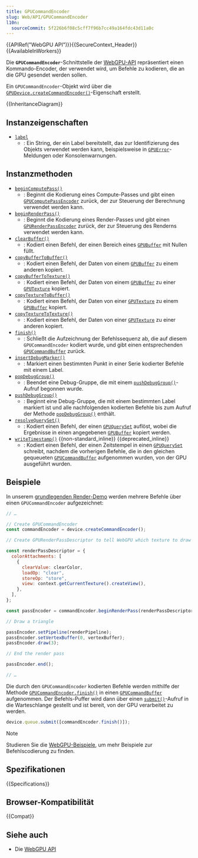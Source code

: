 ```yaml
---
title: GPUCommandEncoder
slug: Web/API/GPUCommandEncoder
l10n:
  sourceCommit: 5f226b6f08c5cff7f96b7cc49a164fdc43d11a0c
---
```


{{APIRef("WebGPU API")}}{{SecureContext_Header}}{{AvailableInWorkers}}

Die **`GPUCommandEncoder`**-Schnittstelle der [WebGPU-API](/de/docs/Web/API/WebGPU_API) repräsentiert einen Kommando-Encoder, der verwendet wird, um Befehle zu kodieren, die an die GPU gesendet werden sollen.

Ein `GPUCommandEncoder`-Objekt wird über die [`GPUDevice.createCommandEncoder()`](/de/docs/Web/API/GPUDevice/createCommandEncoder)-Eigenschaft erstellt.

{{InheritanceDiagram}}

## Instanzeigenschaften

- [`label`](/de/docs/Web/API/GPUCommandEncoder/label)
  - : Ein String, der ein Label bereitstellt, das zur Identifizierung des Objekts verwendet werden kann, beispielsweise in [`GPUError`](/de/docs/Web/API/GPUError)-Meldungen oder Konsolenwarnungen.

## Instanzmethoden

- [`beginComputePass()`](/de/docs/Web/API/GPUCommandEncoder/beginComputePass)
  - : Beginnt die Kodierung eines Compute-Passes und gibt einen [`GPUComputePassEncoder`](/de/docs/Web/API/GPUComputePassEncoder) zurück, der zur Steuerung der Berechnung verwendet werden kann.
- [`beginRenderPass()`](/de/docs/Web/API/GPUCommandEncoder/beginRenderPass)
  - : Beginnt die Kodierung eines Render-Passes und gibt einen [`GPURenderPassEncoder`](/de/docs/Web/API/GPURenderPassEncoder) zurück, der zur Steuerung des Renderns verwendet werden kann.
- [`clearBuffer()`](/de/docs/Web/API/GPUCommandEncoder/clearBuffer)
  - : Kodiert einen Befehl, der einen Bereich eines [`GPUBuffer`](/de/docs/Web/API/GPUBuffer) mit Nullen füllt.
- [`copyBufferToBuffer()`](/de/docs/Web/API/GPUCommandEncoder/copyBufferToBuffer)
  - : Kodiert einen Befehl, der Daten von einem [`GPUBuffer`](/de/docs/Web/API/GPUBuffer) zu einem anderen kopiert.
- [`copyBufferToTexture()`](/de/docs/Web/API/GPUCommandEncoder/copyBufferToTexture)
  - : Kodiert einen Befehl, der Daten von einem [`GPUBuffer`](/de/docs/Web/API/GPUBuffer) zu einer [`GPUTexture`](/de/docs/Web/API/GPUTexture) kopiert.
- [`copyTextureToBuffer()`](/de/docs/Web/API/GPUCommandEncoder/copyTextureToBuffer)
  - : Kodiert einen Befehl, der Daten von einer [`GPUTexture`](/de/docs/Web/API/GPUTexture) zu einem [`GPUBuffer`](/de/docs/Web/API/GPUBuffer) kopiert.
- [`copyTextureToTexture()`](/de/docs/Web/API/GPUCommandEncoder/copyTextureToTexture)
  - : Kodiert einen Befehl, der Daten von einer [`GPUTexture`](/de/docs/Web/API/GPUTexture) zu einer anderen kopiert.
- [`finish()`](/de/docs/Web/API/GPUCommandEncoder/finish)
  - : Schließt die Aufzeichnung der Befehlssequenz ab, die auf diesem `GPUCommandEncoder` kodiert wurde, und gibt einen entsprechenden [`GPUCommandBuffer`](/de/docs/Web/API/GPUCommandBuffer) zurück.
- [`insertDebugMarker()`](/de/docs/Web/API/GPUCommandEncoder/insertDebugMarker)
  - : Markiert einen bestimmten Punkt in einer Serie kodierter Befehle mit einem Label.
- [`popDebugGroup()`](/de/docs/Web/API/GPUCommandEncoder/popDebugGroup)
  - : Beendet eine Debug-Gruppe, die mit einem [`pushDebugGroup()`](/de/docs/Web/API/GPUCommandEncoder/pushDebugGroup)-Aufruf begonnen wurde.
- [`pushDebugGroup()`](/de/docs/Web/API/GPUCommandEncoder/pushDebugGroup)
  - : Beginnt eine Debug-Gruppe, die mit einem bestimmten Label markiert ist und alle nachfolgenden kodierten Befehle bis zum Aufruf der Methode [`popDebugGroup()`](/de/docs/Web/API/GPUCommandEncoder/popDebugGroup) enthält.
- [`resolveQuerySet()`](/de/docs/Web/API/GPUCommandEncoder/resolveQuerySet)
  - : Kodiert einen Befehl, der einen [`GPUQuerySet`](/de/docs/Web/API/GPUQuerySet) auflöst, wobei die Ergebnisse in einen angegebenen [`GPUBuffer`](/de/docs/Web/API/GPUBuffer) kopiert werden.
- [`writeTimestamp()`](/de/docs/Web/API/GPUCommandEncoder/writeTimestamp) {{non-standard_inline}} {{deprecated_inline}}
  - : Kodiert einen Befehl, der einen Zeitstempel in einen [`GPUQuerySet`](/de/docs/Web/API/GPUQuerySet) schreibt, nachdem die vorherigen Befehle, die in den gleichen gequeueten [`GPUCommandBuffer`](/de/docs/Web/API/GPUCommandBuffer) aufgenommen wurden, von der GPU ausgeführt wurden.

## Beispiele

In unserem [grundlegenden Render-Demo](https://mdn.github.io/dom-examples/webgpu-render-demo/) werden mehrere Befehle über einen `GPUCommandEncoder` aufgezeichnet:

```js
// …

// Create GPUCommandEncoder
const commandEncoder = device.createCommandEncoder();

// Create GPURenderPassDescriptor to tell WebGPU which texture to draw into, then initiate render pass

const renderPassDescriptor = {
  colorAttachments: [
    {
      clearValue: clearColor,
      loadOp: "clear",
      storeOp: "store",
      view: context.getCurrentTexture().createView(),
    },
  ],
};

const passEncoder = commandEncoder.beginRenderPass(renderPassDescriptor);

// Draw a triangle

passEncoder.setPipeline(renderPipeline);
passEncoder.setVertexBuffer(0, vertexBuffer);
passEncoder.draw(3);

// End the render pass

passEncoder.end();

// …
```

Die durch den `GPUCommandEncoder` kodierten Befehle werden mithilfe der Methode [`GPUCommandEncoder.finish()`](/de/docs/Web/API/GPUCommandEncoder/finish) in einen [`GPUCommandBuffer`](/de/docs/Web/API/GPUCommandBuffer) aufgenommen. Der Befehls-Puffer wird dann über einen [`submit()`](/de/docs/Web/API/GPUQueue/submit)-Aufruf in die Warteschlange gestellt und ist bereit, von der GPU verarbeitet zu werden.

```js
device.queue.submit([commandEncoder.finish()]);
```

> [!NOTE]
> Studieren Sie die [WebGPU-Beispiele](https://webgpu.github.io/webgpu-samples/), um mehr Beispiele zur Befehlscodierung zu finden.

## Spezifikationen

{{Specifications}}

## Browser-Kompatibilität

{{Compat}}

## Siehe auch

- Die [WebGPU API](/de/docs/Web/API/WebGPU_API)
